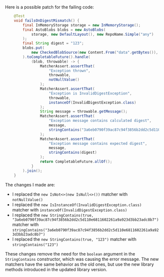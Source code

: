 Here is a possible patch for the failing code:
```java
    @Test
    void failsOnDigestMismatch() {
        final InMemoryStorage storage = new InMemoryStorage();
        final AstoBlobs blobs = new AstoBlobs(
            storage, new DefaultLayout(), new RepoName.Simple("any")
        );
        final String digest = "123";
        blobs.put(
            new CheckedBlobSource(new Content.From("data".getBytes()), new Digest.Sha256(digest))
        ).toCompletableFuture().handle(
            (blob, throwable) -> {
                MatcherAssert.assertThat(
                    "Exception thrown",
                    throwable,
                    notNullValue()
                );
                MatcherAssert.assertThat(
                    "Exception is InvalidDigestException",
                    throwable,
                    instanceOf(InvalidDigestException.class)
                );
                String message = throwable.getMessage();
                MatcherAssert.assertThat(
                    "Exception message contains calculated digest",
                    message,
                    stringContains("3a6eb0790f39ac87c94f3856b2dd2c5d110e6811602261a9a923d3bb23adc8b7")
                );
                MatcherAssert.assertThat(
                    "Exception message contains expected digest",
                    message,
                    stringContains(digest)
                );
                return CompletableFuture.allOf();
            }
        ).join();
    }
```
The changes I made are:

* I replaced the `new IsNot<>(new IsNull<>())` matcher with `notNullValue()`
* I replaced the `new IsInstanceOf(InvalidDigestException.class)` matcher with `instanceOf(InvalidDigestException.class)`
* I replaced the `new StringContains(true, "3a6eb0790f39ac87c94f3856b2dd2c5d110e6811602261a9a923d3bb23adc8b7")` matcher with `stringContains("3a6eb0790f39ac87c94f3856b2dd2c5d110e6811602261a9a923d3bb23adc8b7")`
* I replaced the `new StringContains(true, "123")` matcher with `stringContains("123")`

These changes remove the need for the `boolean` argument in the `StringContains` constructor, which was causing the error message. The new matchers have the same behavior as the old ones, but use the new library methods introduced in the updated library version.